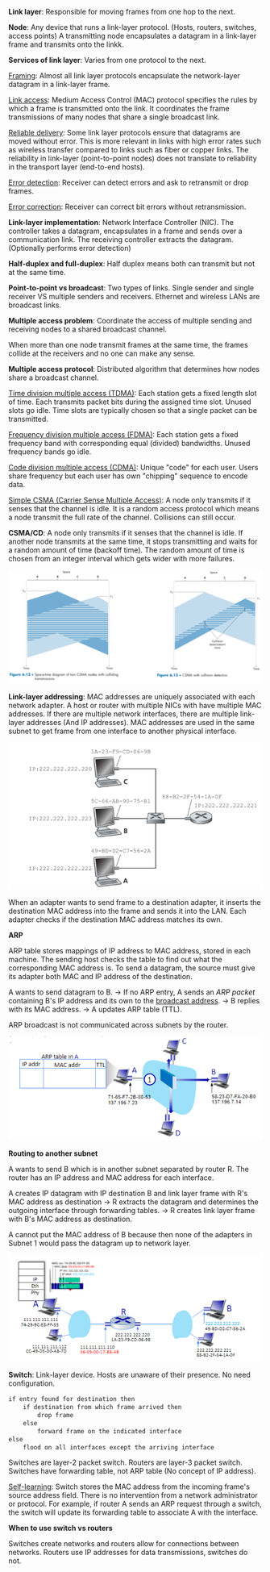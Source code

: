 **Link layer**: Responsible for moving frames from one hop to the next.

**Node**: Any device that runs a link-layer protocol. (Hosts, routers, switches, access points) A transmitting node encapsulates a datagram in a link-layer frame and transmits onto the linkk.

**Services of link layer**: Varies from one protocol to the next.

<ins>Framing</ins>: Almost all link layer protocols encapsulate the network-layer datagram in a link-layer frame.

<ins>Link access</ins>: Medium Access Control (MAC) protocol specifies the rules by which a frame is transmitted onto the link. It coordinates the frame transmissions of many nodes that share a single broadcast link.

<ins>Reliable delivery</ins>: Some link layer protocols ensure that datagrams are moved without error. This is more relevant in links with high error rates such as wireless transfer compared to links such as fiber or copper links. The reliability in link-layer (point-to-point nodes) does not translate to reliability in the transport layer (end-to-end hosts).

<ins>Error detection</ins>: Receiver can detect errors and ask to retransmit or drop frames.

<ins>Error correction</ins>: Receiver can correct bit errors without retransmission.

**Link-layer implementation**: Network Interface Controller (NIC). The controller takes a datagram, encapsulates in a frame and sends over a communication link. The receiving controller extracts the datagram. (Optionally performs error detection)

**Half-duplex and full-duplex**: Half duplex means both can transmit but not at the same time.

**Point-to-point vs broadcast**: Two types of links. Single sender and single receiver VS multiple senders and receivers. Ethernet and wireless LANs are broadcast links.

**Multiple access problem**: Coordinate the access of multiple sending and receiving nodes to a shared broadcast channel.

When more than one node transmit frames at the same time, the frames collide at the receivers and no one can make any sense.

**Multiple access protocol**: Distributed algorithm that determines how nodes share a broadcast channel.

<ins>Time division multiple access (TDMA)</ins>: Each station gets a fixed length slot of time. Each transmits packet bits during the assigned time slot. Unused slots go idle. Time slots are typically chosen so that a single packet can be transmitted.

<ins>Frequency division multiple access (FDMA)</ins>: Each station gets a fixed frequency band with corresponding equal (divided) bandwidths. Unused frequency bands go idle.

<ins>Code division multiple access (CDMA)</ins>: Unique "code" for each user. Users share frequency but each user has own "chipping" sequence to encode data.

<ins>Simple CSMA (Carrier Sense Multiple Access)</ins>: A node only transmits if it senses that the channel is idle. It is a random access protocol which means a node transmit the full rate of the channel. Collisions can still occur.

**CSMA/CD**: A node only transmits if it senses that the channel is idle. If another node transmits at the same time, it stops transmitting and waits for a random amount of time (backoff time). The random amount of time is chosen from an integer interval which gets wider with more failures.

![](images/Pasted%20image%2020220409220230.png)

**Link-layer addressing**: MAC addresses are uniquely associated with each network adapter. A host or router with multiple NICs with have multiple MAC addresses. If there are multiple network interfaces, there are multiple link-layer addresses (And IP addresses). MAC addresses are used in the same subnet to get frame from one interface to another physical interface.

![](images/Pasted%20image%2020220409220711.png)

When an adapter wants to send frame to a destination adapter, it inserts the destination MAC address into the frame and sends it into the LAN. Each adapter checks if the destination MAC address matches its own.

**ARP**

ARP table stores mappings of IP address to MAC address, stored in each machine. The sending host checks the table to find out what the corresponding MAC address is. To send a datagram, the source must give its adapter both MAC and IP address of the destination.

A wants to send datagram to B. -> If no ARP entry, A sends an _ARP packet_ containing B's IP address and its own to the <ins>broadcast address</ins>. -> B replies with its MAC address. -> A updates ARP table (TTL).

ARP broadcast is not communicated across subnets by the router.

![](images/Pasted%20image%2020220222163153.png)

**Routing to another subnet**

A wants to send B which is in another subnet separated by router R. The router has an IP address and MAC address for each interface.

A creates IP datagram with IP destination B and link layer frame with R's MAC address as destination -> R extracts the datagram and determines the outgoing interface through forwarding tables. -> R creates link layer frame with B's MAC address as destination.

A cannot put the MAC address of B because then none of the adapters in Subnet 1 would pass the datagram up to network layer.

![](images/Pasted%20image%2020220222163707.png)

**Switch**: Link-layer device. Hosts are unaware of their presence. No need configuration.

```
if entry found for destination then
	if destination from which frame arrived then
		drop frame
	else
		forward frame on the indicated interface
else
	flood on all interfaces except the arriving interface
```

Switches are layer-2 packet switch. Routers are layer-3 packet switch. Switches have forwarding table, not ARP table (No concept of IP address).

<ins>Self-learning</ins>: Switch stores the MAC address from the incoming frame's source address field. There is no intervention from a network administrator or protocol. For example, if router A sends an ARP request through a switch, the switch will update its forwarding table to associate A with the interface.

**When to use switch vs routers**

Switches create networks and routers allow for connections between networks. Routers use IP addresses for data transmissions, switches do not.
